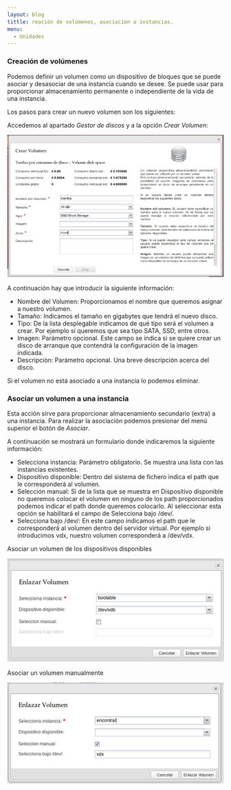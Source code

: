 ```yaml
---
layout: blog
tittle: reación de volúmenes, asociación a instancias.
menu:
  - Unidades
---
```


### Creación de volúmenes

Podemos definir un volumen como un dispositivo de bloques que se puede asociar y desasociar de una instancia cuando se desee. Se puede usar para proporcionar almacenamiento permanente o independiente de la vida de una instancia. 

Los pasos para crear un nuevo volumen son los siguientes:

Accedemos al apartado *Gestor de discos* y a la opción *Crear Volumen*:

![volumen](img/vol1.png)

A continuación hay que  introducir la siguiente información:

* Nombre del Volumen: Proporcionamos el nombre que queremos asignar a nuestro volumen.
* Tamaño: Indicamos el tamaño en gigabytes que tendrá el nuevo disco.
* Tipo: De la lista desplegable indicamos de qué tipo será el volumen a crear. Por ejemplo si queremos que sea tipo SATA, SSD, entre otros.
* Imagen: Parámetro opcional. Este campo se indica si se quiere crear un disco de arranque que contendrá la configuración de la imagen indicada.
* Descripción: Parámetro opcional. Una breve descripción acerca del disco.

Si el volumen no está asociado a una instancia lo podemos eliminar.

### Asociar un volumen a una instancia

Esta acción sirve para proporcionar almacenamiento secundario (extra) a una instancia. Para realizar la asociación podemos presionar del menú superior el botón de *Asociar*.
    
A continuación se mostrará un formulario donde indicaremos la siguiente información:

* Selecciona instancia: Parámetro obligatorio. Se muestra una lista con las instancias existentes. 
* Dispositivo disponible: Dentro del sistema de fichero indica el path que le corresponderá al volumen.
* Selección manual: Si de la lista que se muestra en Dispositivo disponible no queremos colocar el volumen en ninguno de los path proporcionados podemos indicar el path donde queremos colocarlo. Al seleccionar esta opción se habilitará el campo de Selecciona bajo /dev/.
* Selecciona bajo /dev/: En este campo indicamos el path que le corresponderá al volumen dentro del servidor virtual. Por ejemplo si introducimos vdx, nuestro volumen corresponderá a /dev/vdx.

Asociar un volumen de los dispositivos disponibles

![volumen](img/vol2.png)

Asociar un volumen manualmente

![volumen](img/vol3.png)